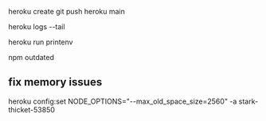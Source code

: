 heroku create
git push heroku main

heroku logs --tail

heroku run printenv

npm outdated

## fix memory issues
heroku config:set NODE_OPTIONS="--max_old_space_size=2560" -a stark-thicket-53850
